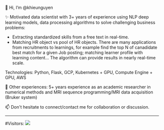 👋 Hi, I’m @khieunguyen


✨ Motivated data scientist with 3+ years of experience using NLP deep learning models, data processing algorithms to solve challenging business problems:
- Extracting standardized skills from a free text in real-time. 
- Matching HR object vs pool of HR objects. There are many applications from recruitments to learnings, for example find the top N of canadidate best match for a given Job posting; matching learner profile with learning content... The algorithm can provide results in nearly real-time scale.

Technologies: Python, Flask, GCP, Kubernetes + GPU, Compute Engine + GPU, AWS

🌱 Other experiences:
5+ years experience as an academic researcher in numerical methods and MRI sequence programming/MRI data acquisition (Bruker system)


📫 Don't hesitate to connect/contact me for collaboration or discussion.

---
#Visitors: ![ <img src="https://www.freevisitorcounters.com/en/home/counter/994129/t/9"></img>](https://www.freevisitorcounters.com/en/counter/render/994123/t/9)


<!---
khieunguyen/khieunguyen is a ✨ special ✨ repository because its `README.md` (this file) appears on your GitHub profile.
You can click the Preview link to take a look at your changes.
--->
